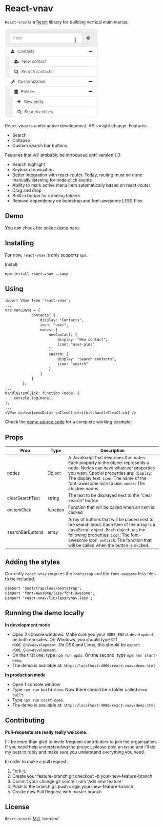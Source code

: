 React-vnav
===

`React-vnav` is a [React](https://facebook.github.io/react/) library for building vertical main menus.

![animation](https://github.com/gearz-lab/react-vnav/blob/gh-pages/Animation.gif)

React-vnav is under active development. APIs might change. Features:

 - Search
 - Collapse
 - Custom search bar buttons
 
Features that will probably be introduced until version 1.0:

 - Search highlight
 - Keyboard navigation
 - Better integration with react-router. Today, routing must be done manually listening for node click events
 - Ability to mark active menu item automatically based on react-router
 - Drag and drop
 - Built in button for creating folders
 - Remove dependency on bootstrap and font-awesome LESS files

Demo
---

You can check the [online demo here](http://gearz-lab.github.io/react-vnav/demo.html).

Installing
---

For now, `react-vnav` is only supports `npm`.

Install:

    npm install react-vnav --save
    
Using
---

    import VNav from 'react-vnav';
    ...
    var menuData = {
                contacts: {
                    display: "Contacts",
                    icon: "user",
                    nodes: {
                        newContact: {
                            display: "New contact",
                            icon: "user-plus"
                        },
                        search: {
                            display: "Search contacts",
                            icon: "search"
                        }
                    }
                }
            };
    ...
    handleItemClick: function (node) {
        console.log(node);
    },
    ...
    <VNav nodes={menuData} onItemClick={this.handleItemClick} />
    
Check the [demo source code](https://github.com/gearz-lab/react-vnav/blob/master/demo/pages/Demo.js) for a complete working example;

Props
---

Prop | Type | Description
--- | --- | ---
nodes | Object | A JavaScript that describes the nodes. Each property in the object represents a node. Nodes can have whatever properties you want. Special properties are: `display`: The display text.  `icon`: The name of the font-awesome icon to use. `nodes`: The children nodes.
clearSearchText | string | The text to be displayed next to the "clear search" button
onItemClick | function | Function that will be called when an item is clicked
searchBarButtons | array | Array of buttons that will be placed next to the search input. Each item of the array is a JavaScript object. Each object has the following properties: `icon`: The font-awesome icon. `onClick`: The function that will be called when the button is clicked.

Adding the styles
---

Currently `react-vnav` requires the `bootstrap` and the `font-awesome` less files to be included.

    @import 'bootstrap/less/bootstrap';
    @import 'font-awesome/less/font-awesome';
    @import 'react-vnav/lib/less/vnav.less';

Running the demo locally
---

**In development mode**

 - Open 2 console windows. Make sure you your `NODE_ENV` is `development` on both consoles. On Windows, you should type `SET NODE_ENV=development`. On OSX and Linux, this should be `export NODE_ENV=development`.
 - On the first one, type `npm run wpds`. On the second, type `npm run start-demo`.
 - The demo is available at: `http://localhost:4000/react-vnav/demo.html`.
 
**In production mode**

 - Open 1 console window
 - Type `npm run build-demo`. Now there should be a folder called `demo-built`.
 - Type `npm run start-demo`.
 - The demo is available at: `http://localhost:4000/react-vnav/demo.html`. 

Contributing
---

**Pull-requests are really really welcome**.
 
I'll be more than glad to invite frequent contributors to join the organization.
If you need help understanding the project, please post an issue and I'll do my best to reply and make sure you understand everything
you need.

In order to make a pull request:

 1. Fork it.
 2. Create your feature-branch git checkout -b your-new-feature-branch
 3. Commit your change git commit -am 'Add new feature'
 4. Push to the branch git push origin your-new-feature-branch
 5. Create new Pull Request with master branch

License
---
`React-vnav` is [MIT](https://github.com/gearz-lab/react-vnav/blob/master/LICENSE) licensed.
